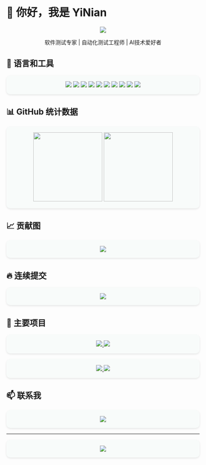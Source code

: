 # 👋 你好，我是 YiNian

<div align="center">
  <div align="center"><a href="https://sunguoqi.com/"> <img src="https://readme-typing-svg.herokuapp.com/?lines=欢迎来到我的GitHub主页;I'm+Yi-Nian+Welcome+!&center=true&size=27"> </a> </div>
  <p>软件测试专家 | 自动化测试工程师 | AI技术爱好者</p>
</div>


## 🧰 语言和工具

<div align="center" style="background-color: #f8fbfa; padding: 15px; border-radius: 10px; margin: 15px 0; box-shadow: 0 2px 5px rgba(0,0,0,0.1);">
  <img src="https://img.shields.io/badge/Python-0bb3b2?style=for-the-badge&logo=python&logoColor=white">
  <img src="https://img.shields.io/badge/Selenium-85e0a3?style=for-the-badge&logo=selenium&logoColor=black">
  <img src="https://img.shields.io/badge/JavaScript-0bb3b2?style=for-the-badge&logo=javascript&logoColor=black">
  <img src="https://img.shields.io/badge/HTML5-85e0a3?style=for-the-badge&logo=html5&logoColor=white">
  <img src="https://img.shields.io/badge/CSS3-0bb3b2?style=for-the-badge&logo=css3&logoColor=black">
  <img src="https://img.shields.io/badge/Django-85e0a3?style=for-the-badge&logo=django&logoColor=white">
  <img src="https://img.shields.io/badge/Vue.js-0bb3b2?style=for-the-badge&logo=vue.js&logoColor=white">
  <img src="https://img.shields.io/badge/C++-85e0a3?style=for-the-badge&logo=c%2B%2B&logoColor=black">
  <img src="https://img.shields.io/badge/Oracle-0bb3b2?style=for-the-badge&logo=oracle&logoColor=white">
  <img src="https://img.shields.io/badge/Linux-85e0a3?style=for-the-badge&logo=linux&logoColor=white">
</div>

## 📊 GitHub 统计数据

<div align="center" style="background-color: #f8fbfa; padding: 15px; border-radius: 10px; margin: 15px 0; box-shadow: 0 2px 5px rgba(0,0,0,0.1);">
  <img height="180em" src="https://github-readme-stats-git-masterrstaa-rickstaa.vercel.app/api?username=IsHexx&show_icons=true&theme=default&include_all_commits=true&count_private=true&hide_border=true&bg_color=f8fbfa&title_color=0bb3b2&icon_color=85e0a3&text_color=333"/>
  <img height="180em" src="https://github-readme-stats-git-masterrstaa-rickstaa.vercel.app/api/top-langs/?username=IsHexx&layout=compact&langs_count=7&theme=default&hide_border=true&bg_color=f8fbfa&title_color=0bb3b2&icon_color=85e0a3&text_color=333"/>
</div>

## 📈 贡献图

<div align="center" style="background-color: #f8fbfa; padding: 15px; border-radius: 10px; margin: 15px 0; box-shadow: 0 2px 5px rgba(0,0,0,0.1);">
  <img src="https://github-readme-activity-graph.vercel.app/graph?username=IsHexx&bg_color=f8fbfa&color=0bb3b2&line=85e0a3&point=0bb3b2&area=true&hide_border=true">
</div>

## 🔥 连续提交

<div align="center" style="background-color: #f8fbfa; padding: 15px; border-radius: 10px; margin: 15px 0; box-shadow: 0 2px 5px rgba(0,0,0,0.1);">
  <img src="https://github-readme-streak-stats.herokuapp.com/?user=IsHexx&theme=light&hide_border=true&background=f8fbfa&stroke=0bb3b2&ring=85e0a3&fire=0bb3b2&currStreakNum=85e0a3&sideNums=0bb3b2&currStreakLabel=85e0a3&sideLabels=0bb3b2&dates=333">
</div>

## 🎯 主要项目

<div align="center" style="background-color: #f8fbfa; padding: 15px; border-radius: 10px; margin: 15px 0; box-shadow: 0 2px 5px rgba(0,0,0,0.1);">
  <a href="https://github.com/IsHexx/WebUIAutoTest">
    <img src="https://github-readme-stats-git-masterrstaa-rickstaa.vercel.app/api/pin/?username=IsHexx&repo=WebUIAutoTest&bg_color=f8fbfa&title_color=0bb3b2&icon_color=85e0a3&text_color=333&hide_border=true">
  </a>
  <a href="https://github.com/IsHexx/TestNote">
    <img src="https://github-readme-stats-git-masterrstaa-rickstaa.vercel.app/api/pin/?username=IsHexx&repo=TestNote&bg_color=f8fbfa&title_color=0bb3b2&icon_color=85e0a3&text_color=333&hide_border=true">
  </a>
</div>

<div align="center" style="background-color: #f8fbfa; padding: 15px; border-radius: 10px; margin: 15px 0; box-shadow: 0 2px 5px rgba(0,0,0,0.1);">
  <a href="https://github.com/IsHexx/system-prompts-and-models-of-ai-tools-chinese">
    <img src="https://github-readme-stats-git-masterrstaa-rickstaa.vercel.app/api/pin/?username=IsHexx&repo=system-prompts-and-models-of-ai-tools-chinese&bg_color=f8fbfa&title_color=0bb3b2&icon_color=85e0a3&text_color=333&hide_border=true">
  </a>
  <a href="https://github.com/IsHexx/VerityX">
    <img src="https://github-readme-stats-git-masterrstaa-rickstaa.vercel.app/api/pin/?username=IsHexx&repo=VerityX&bg_color=f8fbfa&title_color=0bb3b2&icon_color=85e0a3&text_color=333&hide_border=true">
  </a>
</div>

## 📫 联系我

<div align="center" style="background-color: #f8fbfa; padding: 15px; border-radius: 10px; margin: 15px 0; box-shadow: 0 2px 5px rgba(0,0,0,0.1);">
  <a href="https://github.com/IsHexx"><img src="https://img.shields.io/badge/GitHub-0bb3b2?style=for-the-badge&logo=github&logoColor=white"></a>
  <!-- 可以添加其他社交媒体 -->
</div>

---

<div align="center" style="background-color: #f8fbfa; padding: 15px; border-radius: 10px; margin: 15px 0; box-shadow: 0 2px 5px rgba(0,0,0,0.1);">
  <img src="https://quotes-github-readme.vercel.app/api?type=horizontal&theme=light">
</div>
